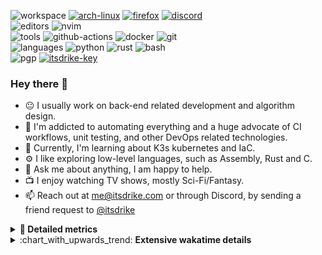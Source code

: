 ![workspace](https://img.shields.io/static/v1?label=&message=workspace:&color=555&style=flat-square)
[![arch-linux](https://img.shields.io/static/v1?logo=arch-linux&label=&message=Arch%20Linux&color=111&logoColor=AAA&style=flat-square)](https://archlinux.org)
[![firefox](https://img.shields.io/static/v1?logo=firefox-browser&label=&message=Firefox&color=111&logoColor=AAA&style=flat-square)](https://mozilla.org/en-US/firefox/)
[![discord](https://img.shields.io/static/v1?logo=discord&label=&message=Discord&color=111&logoColor=AAA&style=flat-square)](https://s.itsdrike.com/discord)
<br>
![editors](https://img.shields.io/static/v1?label=&message=editors:&color=555&style=flat-square)
![nvim](https://img.shields.io/static/v1?logo=neovim&label=&message=NeoVim&color=111&logoColor=AAA&style=flat-square)
<br>
![tools](https://img.shields.io/static/v1?label=&message=tools:&color=555&style=flat-square)
![github-actions](https://img.shields.io/static/v1?logo=github-actions&label=&message=github%20actions&color=111&logoColor=AAA&style=flat-square)
![docker](https://img.shields.io/static/v1?logo=docker&label=&message=docker&color=111&logoColor=AAA&style=flat-square)
![git](https://img.shields.io/static/v1?logo=git&label=&message=git&color=111&logoColor=AAA&style=flat-square)
<br>
![languages](https://img.shields.io/static/v1?label=&message=languages:&color=555&style=flat-square)
![python](https://img.shields.io/static/v1?logo=python&label=&message=python&color=111&logoColor=AAA&style=flat-square&link=)
![rust](https://img.shields.io/static/v1?logo=rust&label=&message=rust&color=111&logoColor=AAA&style=flat-square)
![bash](https://img.shields.io/static/v1?logo=gnu-bash&label=&message=bash&color=111&logoColor=AAA&style=flat-square)
<br>
![pgp](https://img.shields.io/static/v1?label=&message=pgp:&color=555&style=flat-square)
[![itsdrike-key](https://img.shields.io/static/v1?logo=gnuprivacyguard&label=&message=0xFA2745890B7048C0&color=111&logoColor=AAA&style=flat-square)](https://s.itsdrike.com/pgp)

<!-- Load profile visitor count, but don't display it, keep it as a private stat, no need to show off (888)-->

[](https://visitor-badge.glitch.me/badge?page_id=ItsDrike.ItsDrike)

### Hey there 👋

- :neutral_face: I usually work on back-end related development and algorithm design.
- :man: I'm addicted to automating everything and a huge advocate of CI workflows, unit testing, and other DevOps related technologies.
- :seedling: Currently, I'm learning about K3s kubernetes and IaC.
- :gear: I like exploring low-level languages, such as Assembly, Rust and C.
- :speech_balloon: Ask me about anything, I am happy to help.
- :tv: I enjoy watching TV shows, mostly Sci-Fi/Fantasy.
- :mailbox: Reach out at [me@itsdrike.com](mailto:me@itsdrike.com) or through Discord, by sending a friend request to [@itsdrike](https://s.itsdrike.com/discord)

<details>
 <summary> <b>📌 Detailed metrics</b></summary>

 <table>
  <tr>
    <th>🙋 Profile Details</th>
    <th>🧮 Repositories traffic</th>
  </tr>
  <tr>
   <td>
     <img alt="" width="400" src="https://github.com/ItsDrike/ItsDrike/blob/master/metrics/profile.svg">
   </td>
   <td>
     <img alt="" width="400" src="https://github.com/ItsDrike/ItsDrike/blob/master/metrics/repositories.svg">
   </td>
  </tr>
  <tr>
    <th>📅 Isometric commit calendar</th>
    <th>🈷️ Most used languages</th>
  </tr>
  <tr>
    <td align="center">
      <img alt="" width="400" src="https://github.com/ItsDrike/ItsDrike/blob/master/metrics/isocalendar.svg">
    </td>
    <td>
      <img alt="" width="400" src="https://github.com/ItsDrike/ItsDrike/blob/master/metrics/languages.svg">
    </td>
  </tr>
  <tr>
   <th>♐ Code snippet of the day</th>
   <th>🌟 Recently starred repositories</th>
  </tr>
  <tr>
   <td align="center">
    <img alt="" width="400" src="https://github.com/ItsDrike/ItsDrike/blob/master/metrics/code_snippet.svg">
   </td>
   <td align="center">
    <img alt="" width="400" src="https://github.com/ItsDrike/ItsDrike/blob/master/metrics/starred_repos.svg">
   </td>
  </tr>
  <tr>
    <th>💡 Coding habits</th>
    <th>⏰ WakaTime plugin</th>
  </tr>
  <tr>
   <td align="center">
    <img alt="" width="400" src="https://github.com/ItsDrike/ItsDrike/blob/master/metrics/habits.svg">
   </td>
   <td align="center">
     <img alt="" width="400" src="https://github.com/ItsDrike/ItsDrike/blob/master/metrics/wakatime.svg">
   </td>
  </tr>
 </table>
</details>

<details>
 <summary>:chart_with_upwards_trend: <b>Extensive wakatime details</b></summary>

<!--START_SECTION:waka-->
**I'm a Night 🦉** 

```text
🌞 Morning                1128 commits        ██░░░░░░░░░░░░░░░░░░░░░░░   07.64 % 
🌆 Daytime                4635 commits        ████████░░░░░░░░░░░░░░░░░   31.39 % 
🌃 Evening                5881 commits        ██████████░░░░░░░░░░░░░░░   39.83 % 
🌙 Night                  3122 commits        █████░░░░░░░░░░░░░░░░░░░░   21.14 % 
```
📅 **I'm Most Productive on Monday** 

```text
Monday                   2583 commits        ████░░░░░░░░░░░░░░░░░░░░░   17.49 % 
Tuesday                  2067 commits        ████░░░░░░░░░░░░░░░░░░░░░   14.00 % 
Wednesday                2428 commits        ████░░░░░░░░░░░░░░░░░░░░░   16.44 % 
Thursday                 2028 commits        ███░░░░░░░░░░░░░░░░░░░░░░   13.73 % 
Friday                   1685 commits        ███░░░░░░░░░░░░░░░░░░░░░░   11.41 % 
Saturday                 1733 commits        ███░░░░░░░░░░░░░░░░░░░░░░   11.74 % 
Sunday                   2242 commits        ████░░░░░░░░░░░░░░░░░░░░░   15.18 % 
```


📊 **This Week I Spent My Time On** 

```text
💬 Programming Languages: 
YAML                     11 hrs 45 mins      ████████░░░░░░░░░░░░░░░░░   30.54 % 
Bash                     9 hrs 19 mins       ██████░░░░░░░░░░░░░░░░░░░   24.21 % 
Markdown                 7 hrs 18 mins       █████░░░░░░░░░░░░░░░░░░░░   18.98 % 
Python                   5 hrs 5 mins        ███░░░░░░░░░░░░░░░░░░░░░░   13.20 % 
Other                    2 hrs 5 mins        █░░░░░░░░░░░░░░░░░░░░░░░░   05.41 % 

🔥 Editors: 
Neovim                   38 hrs 30 mins      █████████████████████████   100.00 % 

💻 Operating System: 
Linux                    38 hrs 30 mins      █████████████████████████   100.00 % 
```

**I Mostly Code in Python** 

```text
Python                   55 repos            ███████████████░░░░░░░░░░   59.78 % 
C#                       3 repos             █░░░░░░░░░░░░░░░░░░░░░░░░   03.26 % 
HCL                      1 repo              ░░░░░░░░░░░░░░░░░░░░░░░░░   01.09 % 
Zig                      1 repo              ░░░░░░░░░░░░░░░░░░░░░░░░░   01.09 % 
GDScript                 1 repo              ░░░░░░░░░░░░░░░░░░░░░░░░░   01.09 % 
```




 Last Updated on 20/09/2025 02:00:46 UTC
<!--END_SECTION:waka-->

</details>
